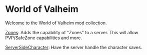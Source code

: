 # World of Valheim

Welcome to the World of Valheim mod collection. 

[Zones](Zones): Adds the capability of "Zones" to a server. This will allow PVP/SafeZone capabilities and more.

[ServerSideCharacter](ServerSideCharacter): Have the server handle the character saves.

